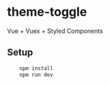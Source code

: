 # theme-toggle

Vue + Vuex + Styled Components

## Setup

```javascript
    npm install
    npm run dev
```
